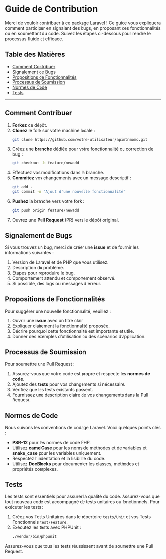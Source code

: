 # Guide de Contribution

Merci de vouloir contribuer à ce package Laravel ! Ce guide vous expliquera comment participer en signalant des bugs, en proposant des fonctionnalités ou en soumettant du code. Suivez les étapes ci-dessous pour rendre le processus fluide et efficace.

## Table des Matières

- [Comment Contribuer](#comment-contribuer)
- [Signalement de Bugs](#signalement-de-bugs)
- [Propositions de Fonctionnalités](#propositions-de-fonctionnalités)
- [Processus de Soumission](#processus-de-soumission)
- [Normes de Code](#normes-de-code)
- [Tests](#tests)

---

## Comment Contribuer

1. **Forkez** ce dépôt.
2. **Clonez** le fork sur votre machine locale :
   ```bash
   git clone https://github.com/votre-utilisateur/apimtnmomo.git
   ```
3. Créez une **branche** dédiée pour votre fonctionnalité ou correction de bug :
   ```bash
   git checkout -b feature/newadd
   ```
4. Effectuez vos modifications dans la branche.
5. **Commitez** vos changements avec un message descriptif :
   ```bash
   git add .
   git commit -m "Ajout d'une nouvelle fonctionnalité"
   ```
6. **Pushez** la branche vers votre fork :
   ```bash
   git push origin feature/newadd
   ```
7. Ouvrez une **Pull Request** (PR) vers le dépôt original.

## Signalement de Bugs

Si vous trouvez un bug, merci de créer une **issue** et de fournir les informations suivantes :

1. Version de Laravel et de PHP que vous utilisez.
2. Description du problème.
3. Étapes pour reproduire le bug.
4. Comportement attendu et comportement observé.
5. Si possible, des logs ou messages d'erreur.

## Propositions de Fonctionnalités

Pour suggérer une nouvelle fonctionnalité, veuillez :

1. Ouvrir une **issue** avec un titre clair.
2. Expliquer clairement la fonctionnalité proposée.
3. Décrire pourquoi cette fonctionnalité est importante et utile.
4. Donner des exemples d’utilisation ou des scénarios d’application.

## Processus de Soumission

Pour soumettre une Pull Request :

1. Assurez-vous que votre code est propre et respecte les **normes de code**.
2. Ajoutez des **tests** pour vos changements si nécessaire.
3. Vérifiez que les tests existants passent.
4. Fournissez une description claire de vos changements dans la Pull Request.

## Normes de Code

Nous suivons les conventions de codage Laravel. Voici quelques points clés :

- **PSR-12** pour les normes de code PHP.
- Utilisez **camelCase** pour les noms de méthodes et de variables et **snake_case** pour les variables uniquement.
- Respectez l’indentation et la lisibilité du code.
- Utilisez **DocBlocks** pour documenter les classes, méthodes et propriétés complexes.

## Tests

Les tests sont essentiels pour assurer la qualité du code. Assurez-vous que tout nouveau code est accompagné de tests unitaires ou fonctionnels. Pour exécuter les tests :

1. Créez vos Tests Unitaires dans le répertoire `tests/Unit` et vos Tests Fonctionnels `test/Feature`.
2. Exécutez les tests avec PHPUnit :
   ```bash
   ./vendor/bin/phpunit
   ```

Assurez-vous que tous les tests réussissent avant de soumettre une Pull Request.
